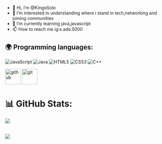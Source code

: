 - 👋 Hi, I’m @KingoSolo
- 👀 I’m interested in understanding where i stand in tech,networking and joining communities
- 🌱 I’m currently learning java,javascript
- 📫 How to reach me ig:s.ade.5000

<!---
KingoSolo/KingoSolo is a ✨ special ✨ repository because its `README.md` (this file) appears on your GitHub profile.
You can click the Preview link to take a look at your changes.
--->


## :earth_africa: Programming languages:


![JavaScript](https://img.shields.io/badge/javascript-%23323330.svg?style=for-the-badge&logo=javascript&logoColor=%23F7DF1E)
![Java](https://img.shields.io/badge/java-%23ED8B00.svg?style=for-the-badge&logo=java&logoColor=white)
![HTML5](https://img.shields.io/badge/html5-%23E34F26.svg?style=for-the-badge&logo=html5&logoColor=white)
![CSS3](https://img.shields.io/badge/css3-%231572B6.svg?style=for-the-badge&logo=css3&logoColor=white)
![C++](https://img.shields.io/badge/c++-%2300599C.svg?style=for-the-badge&logo=c%2B%2B&logoColor=white)



[<img alt="github" width="50px" src="https://raw.githubusercontent.com/coderjojo/coderjojo/master/img/github.svg"/>](https://github.com)
[<img alt="git" width="50px" src="https://iconape.com/wp-content/png_logo_vector/git-icon.png"/>](https://git-scm.com/)


# 📊 GitHub Stats:
![](https://github-readme-stats.vercel.app/api?username=KingoSolo&theme=dark&hide_border=false&include_all_commits=false&count_private=true)<br/>
<br></br>
![](https://github-readme-streak-stats.herokuapp.com/?user=KingoSolo&theme=dark&hide_border=false)<br/>

<!-- ![](https://github-readme-stats.vercel.app/api/top-langs/?username=tecnosam&theme=dark&hide_border=false&include_all_commits=true&count_private=true&layout=compact) -->
<!-- <p align="center"> 
  Visitor count<br>
  <img src="https://profile-counter.glitch.me/Derpinou/count.svg" />
</p>
 -->
